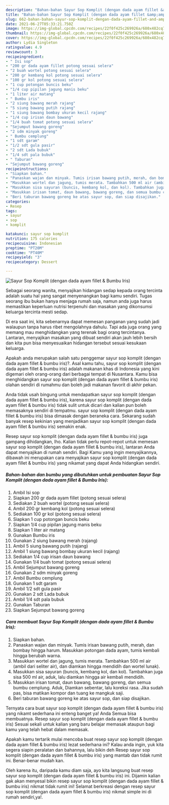 ```yaml
---
description: "Bahan-bahan Sayur Sop Komplit (dengan dada ayam fillet &amp;amp; Bumbu Iris) Sederhana Untuk Jualan"
title: "Bahan-bahan Sayur Sop Komplit (dengan dada ayam fillet &amp;amp; Bumbu Iris) Sederhana Untuk Jualan"
slug: 662-bahan-bahan-sayur-sop-komplit-dengan-dada-ayam-fillet-and-amp-bumbu-iris-sederhana-untuk-jualan
date: 2021-06-27T05:33:21.750Z
image: https://img-global.cpcdn.com/recipes/22f0f425c269926a/680x482cq70/sayur-sop-komplit-dengan-dada-ayam-fillet-bumbu-iris-foto-resep-utama.jpg
thumbnail: https://img-global.cpcdn.com/recipes/22f0f425c269926a/680x482cq70/sayur-sop-komplit-dengan-dada-ayam-fillet-bumbu-iris-foto-resep-utama.jpg
cover: https://img-global.cpcdn.com/recipes/22f0f425c269926a/680x482cq70/sayur-sop-komplit-dengan-dada-ayam-fillet-bumbu-iris-foto-resep-utama.jpg
author: Lydia Singleton
ratingvalue: 4.9
reviewcount: 3
recipeingredient:
- " Isi sop"
- "200 gr dada ayam fillet potong sesuai selera"
- "2 buah wortel potong sesuai selera"
- "200 gr kembang kol potong sesuai selera"
- "100 gr kol potong sesuai selera"
- "1 cup potongan buncis beku"
- "1/4 cup pipilan jagung manis beku"
- "1 liter air matang"
- " Bumbu iris"
- "2 siung bawang merah rajang"
- "5 siung bawang putih rajang"
- "1 siung bawang bombay ukuran kecil rajang"
- "1/4 cup irisan daun bawang"
- "1/4 buah tomat potong sesuai selera"
- "Sejumput bawang goreng"
- "2 sdm minyak goreng"
- " Bumbu cemplung"
- "1 sdt garam"
- "1/2 sdt gula pasir"
- "2 sdt Lada bubuk"
- "1/4 sdt pala bubuk"
- " Taburan"
- "Sejumput bawang goreng"
recipeinstructions:
- "Siapkan bahan."
- "Panaskan wajan dan minyak. Tumis irisan bawang putih, merah, dan bombay hingga harum. Masukkan potongan dada ayam, tumis kembali hingga berubah warna."
- "Masukkan wortel dan jagung, tumis merata. Tambahkan 500 ml air (ambil dari seliter air), dan diamkan hingga mendidih dan wortel lunak)."
- "Masukkan sisa sayuran (buncis, kembang kol, dan kol). Tambahkan juga sisa 500 ml air, aduk, lalu diamkan hingga air kembali mendidih."
- "Masukkan irisan tomat, daun bawang, bawang goreng, dan semua bumbu cemplung. Aduk, Diamkan sebentar, lalu koreksi rasa. Jika sudah pas, bisa matikan kompor dan tuang ke mangkuk saji."
- "Beri taburan bawang goreng ke atas sayur sop, dan siap disajikan."
categories:
- Resep
tags:
- sayur
- sop
- komplit

katakunci: sayur sop komplit 
nutrition: 175 calories
recipecuisine: Indonesian
preptime: "PT20M"
cooktime: "PT40M"
recipeyield: "3"
recipecategory: Dessert

---
```



![Sayur Sop Komplit (dengan dada ayam fillet &amp; Bumbu Iris)](https://img-global.cpcdn.com/recipes/22f0f425c269926a/680x482cq70/sayur-sop-komplit-dengan-dada-ayam-fillet-bumbu-iris-foto-resep-utama.jpg)

Sebagai seorang wanita, menyajikan hidangan sedap kepada orang tercinta adalah suatu hal yang sangat menyenangkan bagi kamu sendiri. Tugas seorang ibu bukan hanya menjaga rumah saja, namun anda juga harus memastikan keperluan nutrisi terpenuhi dan masakan yang dikonsumsi keluarga tercinta mesti sedap.

Di era  saat ini, kita sebenarnya dapat memesan panganan yang sudah jadi walaupun tanpa harus ribet mengolahnya dahulu. Tapi ada juga orang yang memang mau menghidangkan yang terenak bagi orang tercintanya. Lantaran, menyajikan masakan yang dibuat sendiri akan jauh lebih bersih dan kita pun bisa menyesuaikan hidangan tersebut sesuai kesukaan keluarga. 



Apakah anda merupakan salah satu penggemar sayur sop komplit (dengan dada ayam fillet &amp; bumbu iris)?. Asal kamu tahu, sayur sop komplit (dengan dada ayam fillet &amp; bumbu iris) adalah makanan khas di Indonesia yang kini digemari oleh orang-orang dari berbagai tempat di Nusantara. Kamu bisa menghidangkan sayur sop komplit (dengan dada ayam fillet &amp; bumbu iris) olahan sendiri di rumahmu dan boleh jadi makanan favorit di akhir pekan.

Anda tidak usah bingung untuk mendapatkan sayur sop komplit (dengan dada ayam fillet &amp; bumbu iris), karena sayur sop komplit (dengan dada ayam fillet &amp; bumbu iris) tidak sulit untuk dicari dan kalian pun boleh memasaknya sendiri di tempatmu. sayur sop komplit (dengan dada ayam fillet &amp; bumbu iris) bisa dimasak dengan beraneka cara. Sekarang sudah banyak resep kekinian yang menjadikan sayur sop komplit (dengan dada ayam fillet &amp; bumbu iris) semakin enak.

Resep sayur sop komplit (dengan dada ayam fillet &amp; bumbu iris) juga gampang dihidangkan, lho. Kalian tidak perlu repot-repot untuk memesan sayur sop komplit (dengan dada ayam fillet &amp; bumbu iris), lantaran Anda dapat menyajikan di rumah sendiri. Bagi Kamu yang ingin menyajikannya, dibawah ini merupakan cara menyajikan sayur sop komplit (dengan dada ayam fillet &amp; bumbu iris) yang nikamat yang dapat Anda hidangkan sendiri.

<!--inarticleads1-->

##### Bahan-bahan dan bumbu yang dibutuhkan untuk pembuatan Sayur Sop Komplit (dengan dada ayam fillet &amp; Bumbu Iris):

1. Ambil  Isi sop
1. Siapkan 200 gr dada ayam fillet (potong sesuai selera)
1. Sediakan 2 buah wortel (potong sesuai selera)
1. Ambil 200 gr kembang kol (potong sesuai selera)
1. Sediakan 100 gr kol (potong sesuai selera)
1. Siapkan 1 cup potongan buncis beku
1. Siapkan 1/4 cup pipilan jagung manis beku
1. Siapkan 1 liter air matang
1. Gunakan  Bumbu iris
1. Gunakan 2 siung bawang merah (rajang)
1. Ambil 5 siung bawang putih (rajang)
1. Ambil 1 siung bawang bombay ukuran kecil (rajang)
1. Sediakan 1/4 cup irisan daun bawang
1. Gunakan 1/4 buah tomat (potong sesuai selera)
1. Ambil Sejumput bawang goreng
1. Gunakan 2 sdm minyak goreng
1. Ambil  Bumbu cemplung
1. Gunakan 1 sdt garam
1. Ambil 1/2 sdt gula pasir
1. Gunakan 2 sdt Lada bubuk
1. Ambil 1/4 sdt pala bubuk
1. Gunakan  Taburan
1. Siapkan Sejumput bawang goreng




<!--inarticleads2-->

##### Cara membuat Sayur Sop Komplit (dengan dada ayam fillet &amp; Bumbu Iris):

1. Siapkan bahan.
1. Panaskan wajan dan minyak. Tumis irisan bawang putih, merah, dan bombay hingga harum. Masukkan potongan dada ayam, tumis kembali hingga berubah warna.
1. Masukkan wortel dan jagung, tumis merata. Tambahkan 500 ml air (ambil dari seliter air), dan diamkan hingga mendidih dan wortel lunak).
1. Masukkan sisa sayuran (buncis, kembang kol, dan kol). Tambahkan juga sisa 500 ml air, aduk, lalu diamkan hingga air kembali mendidih.
1. Masukkan irisan tomat, daun bawang, bawang goreng, dan semua bumbu cemplung. Aduk, Diamkan sebentar, lalu koreksi rasa. Jika sudah pas, bisa matikan kompor dan tuang ke mangkuk saji.
1. Beri taburan bawang goreng ke atas sayur sop, dan siap disajikan.




Ternyata cara buat sayur sop komplit (dengan dada ayam fillet &amp; bumbu iris) yang nikamt sederhana ini enteng banget ya! Anda Semua bisa membuatnya. Resep sayur sop komplit (dengan dada ayam fillet &amp; bumbu iris) Sesuai sekali untuk kalian yang baru belajar memasak ataupun bagi kamu yang telah hebat dalam memasak.

Apakah kamu tertarik mulai mencoba buat resep sayur sop komplit (dengan dada ayam fillet &amp; bumbu iris) lezat sederhana ini? Kalau anda ingin, yuk kita segera siapin peralatan dan bahannya, lalu bikin deh Resep sayur sop komplit (dengan dada ayam fillet &amp; bumbu iris) yang mantab dan tidak rumit ini. Benar-benar mudah kan. 

Oleh karena itu, daripada kamu diam saja, ayo kita langsung buat resep sayur sop komplit (dengan dada ayam fillet &amp; bumbu iris) ini. Dijamin kalian gak akan menyesal bikin resep sayur sop komplit (dengan dada ayam fillet &amp; bumbu iris) nikmat tidak rumit ini! Selamat berkreasi dengan resep sayur sop komplit (dengan dada ayam fillet &amp; bumbu iris) nikmat simple ini di rumah sendiri,ya!.


